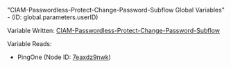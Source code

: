 "CIAM-Passwordless-Protect-Change-Password-Subflow Global Variables" - (ID: global.parameters.userID)

Variable Written:
[CIAM-Passwordless-Protect-Change-Password-Subflow](../index.md#Variables)

Variable Reads:
* PingOne (Node ID: [7eaxdz9nwk](../nodes/7eaxdz9nwk.md))
